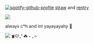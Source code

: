 [![spotify-github-profile](https://spotify-github-profile.kittinanx.com/api/view?uid=wjdes5kajmt1gqhbzctuzbgid&cover_image=true&theme=natemoo-re&show_offline=false&background_color=121212&interchange=true&bar_color=53b14f&bar_color_cover=false)](https://github.com/kittinan/spotify-github-profile) [straw]() and [rentry]()


![](https://64.media.tumblr.com/d6648b0bcaa803ad37d49ddb7ff4d41d/63b2e7e35ca1439e-6c/s2048x3072/f13e5e0169784edc6cb28f13abe822411f1aab36.pnj)

always c*h and int yayayayahy 🍊

![](https://64.media.tumblr.com/7153b2d5eb602554226b9a7cf18137c5/tumblr_pc6320AwVP1xaeq2io1_1280.pnj)
🍀♡₊˚ ☘️・₊✧
